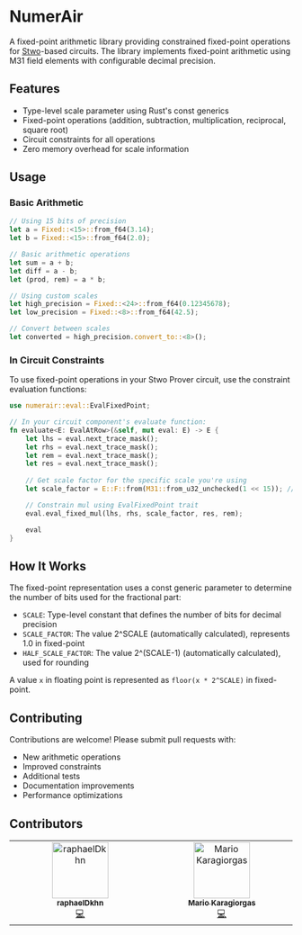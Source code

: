 # NumerAir

A fixed-point arithmetic library providing constrained fixed-point operations for [Stwo](https://github.com/starkware-libs/stwo.git)-based circuits.
The library implements fixed-point arithmetic using M31 field elements with configurable decimal precision.

## Features

- Type-level scale parameter using Rust's const generics
- Fixed-point operations (addition, subtraction, multiplication, reciprocal, square root)
- Circuit constraints for all operations
- Zero memory overhead for scale information

## Usage

### Basic Arithmetic

```rust
// Using 15 bits of precision
let a = Fixed::<15>::from_f64(3.14);
let b = Fixed::<15>::from_f64(2.0);

// Basic arithmetic operations
let sum = a + b;
let diff = a - b;
let (prod, rem) = a * b;

// Using custom scales
let high_precision = Fixed::<24>::from_f64(0.12345678);
let low_precision = Fixed::<8>::from_f64(42.5);

// Convert between scales
let converted = high_precision.convert_to::<8>();
```

### In Circuit Constraints

To use fixed-point operations in your Stwo Prover circuit, use the constraint evaluation functions:

```rust
use numerair::eval::EvalFixedPoint;

// In your circuit component's evaluate function:
fn evaluate<E: EvalAtRow>(&self, mut eval: E) -> E {
    let lhs = eval.next_trace_mask();
    let rhs = eval.next_trace_mask();
    let rem = eval.next_trace_mask();
    let res = eval.next_trace_mask();
    
    // Get scale factor for the specific scale you're using
    let scale_factor = E::F::from(M31::from_u32_unchecked(1 << 15)); // For Fixed<15>

    // Constrain mul using EvalFixedPoint trait
    eval.eval_fixed_mul(lhs, rhs, scale_factor, res, rem);

    eval
}
```

## How It Works

The fixed-point representation uses a const generic parameter to determine the number of bits used for the fractional part:

- `SCALE`: Type-level constant that defines the number of bits for decimal precision
- `SCALE_FACTOR`: The value 2^SCALE (automatically calculated), represents 1.0 in fixed-point
- `HALF_SCALE_FACTOR`: The value 2^(SCALE-1) (automatically calculated), used for rounding

A value `x` in floating point is represented as `floor(x * 2^SCALE)` in fixed-point.

## Contributing

Contributions are welcome! Please submit pull requests with:

- New arithmetic operations
- Improved constraints
- Additional tests
- Documentation improvements
- Performance optimizations

## Contributors

 <!-- ALL-CONTRIBUTORS-LIST:START - Do not remove or modify this section -->
<!-- prettier-ignore-start -->
<!-- markdownlint-disable -->
 <table>
  <tbody>
    <tr>
      <td align="center" valign="top" width="14.28%"><a href="https://github.com/raphaelDkhn"><img src="https://avatars.githubusercontent.com/u/113879115?v=4?s=100" width="100px;" alt="raphaelDkhn"/><br /><sub><b>raphaelDkhn</b></sub></a><br /><a href="https://github.com/gizatechxyz/NumerAIR/commits?author=raphaelDkhn" title="Code">💻</a></td>
      <td align="center" valign="top" width="14.28%"><a href="https://github.com/blewater"><img src="https://avatars.githubusercontent.com/u/2580304?v=4?s=100" width="100px;" alt="Mario Karagiorgas"/><br /><sub><b>Mario Karagiorgas</b></sub></a><br /><a href="https://github.com/gizatechxyz/NumerAIR/commits?author=blewater" title="Code">💻</a></td>
    </tr>
  </tbody>
</table>

<!-- markdownlint-restore -->
<!-- prettier-ignore-end -->

<!-- ALL-CONTRIBUTORS-LIST:END -->
